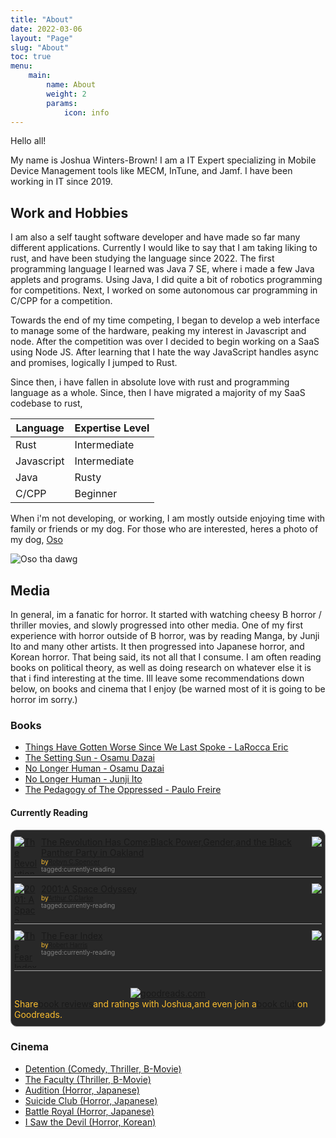 ```yaml
---
title: "About"
date: 2022-03-06
layout: "Page"
slug: "About"
toc: true
menu: 
    main:
        name: About
        weight: 2
        params:
            icon: info
---
```


<!-- Should you be looking at the source code right now? -->

Hello all!

My name is Joshua Winters-Brown! I am a IT Expert specializing in Mobile Device Management tools like MECM, InTune, and Jamf. I have been working in IT since 2019.

## Work and Hobbies
 
I am also a self taught software developer and have made so far many different applications. Currently I would like to say that I am taking liking to rust, and have been studying the language since 2022. The first programming language I learned was Java 7 SE, where i made a few Java applets and programs. Using Java, I did quite a bit of robotics programming for competitions. Next, I worked on some autonomous car programming in C/CPP for a competition.

Towards the end of my time competing, I began to develop a web interface to manage some of the hardware, peaking my interest in Javascript and node. After the competition was over I decided to begin working on a SaaS using Node JS. After learning that I hate the way JavaScript handles async and promises, logically I jumped to Rust.

Since then, i have fallen in absolute love with rust and programming language as a whole. Since, then I have migrated a majority of my SaaS codebase to rust, 

| Language   | Expertise Level |
| ---------- | --------------- |
| Rust       | Intermediate    |
| Javascript | Intermediate    |
| Java       | Rusty           |
| C/CPP      | Beginner        |

When i'm not developing, or working, I am mostly outside enjoying time with family or friends or my dog. For those who are interested, heres a photo of my dog, [Oso](https://www.spanishdict.com/translate/Oso)

![Oso tha dawg](https://unorthodoxdev-bucket-public.s3.amazonaws.com/oso.jpeg)

## Media

In general, im a fanatic for horror. It started with watching cheesy B horror / thriller movies, and slowly progressed into other media. One of my first experience with horror outside of B horror, was by reading Manga, by Junji Ito and many other artists. It then progressed into Japanese horror, and Korean horror. That being said, its not all that I consume. I am often reading books on political theory, as well as doing research on whatever else it is that i find interesting at the time. Ill leave some recommendations down below, on books and cinema that I enjoy (be warned most of it is going to be horror im sorry.)

### Books

- [Things Have Gotten Worse Since We Last Spoke - LaRocca Eric](https://www.goodreads.com/book/show/57876868-things-have-gotten-worse-since-we-last-spoke)
- [The Setting Sun - Osamu Dazai](https://www.goodreads.com/book/show/194740.The_Setting_Sun)
- [No Longer Human - Osamu Dazai](https://www.goodreads.com/book/show/194746.No_Longer_Human)
- [No Longer Human - Junji Ito](https://www.goodreads.com/book/show/43909397-no-longer-human)
- [The Pedagogy of The Oppressed - Paulo Freire](https://www.goodreads.com/book/show/72657.Pedagogy_of_the_Oppressed)

#### Currently Reading

<style>
/* This snippet removes that stupid herader on the goodreads bit, must be in a div with the widget_container class though... */
.widget_container {h2 {display: none;}}
</style>

<!-- 
How to Generate this widget again.

1. Head to https://goodreads.com/ and sign in.
2. Select your profile then account settings.
3. Select the widget button.
4. Set the shelf to currently reading.
5. Select customize style.
6. Set the Background Color to 282828.
7. Set the Text color to fabd2f.
8. Copy the code.
9. Minify the code. (https://www.minifier.org/)
10. Overwrite the blow block of code.
 -->


<div class="widget_container">
    <!-- Are you a curious bug? looking to see how this was done? -->
    <!-- What a nerd you are. -->
    <!-- ========================================== -->
    <!-- == PASTE AND REWRITE BELOW THIS COMMENT == -->
    <!-- ========================================== -->
    <style type="text/css" media="screen">.gr_custom_container_1717515679{border:1px solid gray;border-radius:10px;padding:10px 5px 10px 5px;background-color:#282828;color:#fabd2f}.gr_custom_header_1717515679{border-bottom:1px solid gray;width:100%;margin-bottom:5px;text-align:center;font-size:120%}.gr_custom_each_container_1717515679{width:100%;clear:both;margin-bottom:10px;overflow:auto;padding-bottom:4px;border-bottom:1px solid #aaa}.gr_custom_book_container_1717515679{overflow:hidden;height:60px;float:left;margin-right:4px;width:39px}.gr_custom_author_1717515679{font-size:10px}.gr_custom_tags_1717515679{font-size:10px;color:gray}.gr_custom_rating_1717515679{float:right}</style><div id="gr_custom_widget_1717515679"><div class="gr_custom_container_1717515679"><h2 class="gr_custom_header_1717515679"><a style="text-decoration: none;" rel="nofollow" href="https://www.goodreads.com/review/list/165138572-joshua?shelf=currently-reading&amp;utm_medium=api&amp;utm_source=custom_widget">Joshua&#39;s bookshelf:currently-reading</a></h2><div class="gr_custom_each_container_1717515679"><div class="gr_custom_book_container_1717515679"><a title="The Revolution Has Come: Black Power, Gender, and the Black Panther Party in Oakland" rel="nofollow" href="https://www.goodreads.com/review/show/6280877611?utm_medium=api&amp;utm_source=custom_widget"><img alt="The Revolution Has Come: Black Power, Gender, and the Black Panther Party in Oakland" border="0" src="https://i.gr-assets.com/images/S/compressed.photo.goodreads.com/books/1474819862l/29362718._SX50_.jpg"/></a></div><div class="gr_custom_rating_1717515679"><span class=" staticStars notranslate"><img src="https://s.gr-assets.com/images/layout/gr_red_star_inactive.png"/><img alt="" src="https://s.gr-assets.com/images/layout/gr_red_star_inactive.png"/><img alt="" src="https://s.gr-assets.com/images/layout/gr_red_star_inactive.png"/><img alt="" src="https://s.gr-assets.com/images/layout/gr_red_star_inactive.png"/><img alt="" src="https://s.gr-assets.com/images/layout/gr_red_star_inactive.png"/></span></div><div class="gr_custom_title_1717515679"><a rel="nofollow" href="https://www.goodreads.com/review/show/6280877611?utm_medium=api&amp;utm_source=custom_widget">The Revolution Has Come:Black Power,Gender,and the Black Panther Party in Oakland</a></div><div class="gr_custom_author_1717515679">by<a rel="nofollow" href="https://www.goodreads.com/author/show/15043116.Robyn_C_Spencer">Robyn C.Spencer</a></div><div class="gr_custom_tags_1717515679">tagged:currently-reading</div></div><div class="gr_custom_each_container_1717515679"><div class="gr_custom_book_container_1717515679"><a title="2001: A Space Odyssey (Space Odyssey, #1)" rel="nofollow" href="https://www.goodreads.com/review/show/6280901243?utm_medium=api&amp;utm_source=custom_widget"><img alt="2001: A Space Odyssey" border="0" src="https://i.gr-assets.com/images/S/compressed.photo.goodreads.com/books/1432468943l/70535._SY75_.jpg"/></a></div><div class="gr_custom_rating_1717515679"><span class=" staticStars notranslate"><img src="https://s.gr-assets.com/images/layout/gr_red_star_inactive.png"/><img alt="" src="https://s.gr-assets.com/images/layout/gr_red_star_inactive.png"/><img alt="" src="https://s.gr-assets.com/images/layout/gr_red_star_inactive.png"/><img alt="" src="https://s.gr-assets.com/images/layout/gr_red_star_inactive.png"/><img alt="" src="https://s.gr-assets.com/images/layout/gr_red_star_inactive.png"/></span></div><div class="gr_custom_title_1717515679"><a rel="nofollow" href="https://www.goodreads.com/review/show/6280901243?utm_medium=api&amp;utm_source=custom_widget">2001:A Space Odyssey</a></div><div class="gr_custom_author_1717515679">by<a rel="nofollow" href="https://www.goodreads.com/author/show/7779.Arthur_C_Clarke">Arthur C.Clarke</a></div><div class="gr_custom_tags_1717515679">tagged:currently-reading</div></div><div class="gr_custom_each_container_1717515679"><div class="gr_custom_book_container_1717515679"><a title="The Fear Index" rel="nofollow" href="https://www.goodreads.com/review/show/6559614257?utm_medium=api&amp;utm_source=custom_widget"><img alt="The Fear Index" border="0" src="https://i.gr-assets.com/images/S/compressed.photo.goodreads.com/books/1320541700l/11429709._SY75_.jpg"/></a></div><div class="gr_custom_rating_1717515679"><span class=" staticStars notranslate"><img src="https://s.gr-assets.com/images/layout/gr_red_star_inactive.png"/><img alt="" src="https://s.gr-assets.com/images/layout/gr_red_star_inactive.png"/><img alt="" src="https://s.gr-assets.com/images/layout/gr_red_star_inactive.png"/><img alt="" src="https://s.gr-assets.com/images/layout/gr_red_star_inactive.png"/><img alt="" src="https://s.gr-assets.com/images/layout/gr_red_star_inactive.png"/></span></div><div class="gr_custom_title_1717515679"><a rel="nofollow" href="https://www.goodreads.com/review/show/6559614257?utm_medium=api&amp;utm_source=custom_widget">The Fear Index</a></div><div class="gr_custom_author_1717515679">by<a rel="nofollow" href="https://www.goodreads.com/author/show/575.Robert_Harris">Robert Harris</a></div><div class="gr_custom_tags_1717515679">tagged:currently-reading</div></div><br style="clear: both"/><center><a rel="nofollow" href="https://www.goodreads.com/"><img alt="goodreads.com" style="border:0" src="https://s.gr-assets.com/images/widget/widget_logo.gif"/></a></center><noscript>Share<a rel="nofollow" href="https://www.goodreads.com/">book reviews</a>and ratings with Joshua,and even join a<a rel="nofollow" href="https://www.goodreads.com/group">book club</a>on Goodreads.</noscript></div></div><script src="https://www.goodreads.com/review/custom_widget/165138572.Joshua%20's%20bookshelf:%20currently-reading?cover_position=left&cover_size=small&num_books=5&order=a&shelf=currently-reading&show_author=1&show_cover=1&show_rating=1&show_review=1&show_tags=1&show_title=1&sort=date_added&widget_bg_color=282828&widget_bg_transparent=&widget_border_width=1&widget_id=1717515679&widget_text_color=fabd2f&widget_title_size=medium&widget_width=full" type="text/javascript" charset="utf-8"></script>
<div>

### Cinema

- [Detention (Comedy, Thriller, B-Movie)](https://www.imdb.com/title/tt1701990/?ref_=fn_al_tt_1)
- [The Faculty (Thriller, B-Movie)](https://www.imdb.com/title/tt0133751/?ref_=nv_sr_srsg_0_tt_8_nm_0_q_The%2520faculty)
- [Audition (Horror, Japanese)](https://www.imdb.com/title/tt0235198/?ref_=nv_sr_srsg_0_tt_8_nm_0_q_Audition)
- [Suicide Club (Horror, Japanese)](https://www.imdb.com/title/tt0312843/?ref_=nv_sr_srsg_0_tt_8_nm_0_q_Suicide%2520Club)
- [Battle Royal (Horror, Japanese)](https://www.imdb.com/title/tt0266308/?ref_=fn_al_tt_1)
- [I Saw the Devil (Horror, Korean)](https://www.imdb.com/title/tt1588170/?ref_=nv_sr_srsg_0_tt_8_nm_0_q_I%2520Saw%2520the%2520Devil)
